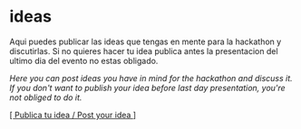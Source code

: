 # ideas

Aqui puedes publicar las ideas que tengas en mente para la hackathon y discutirlas. Si no quieres hacer tu idea publica antes la presentacion del ultimo dia del evento no estas obligado.

_Here you can post ideas you have in mind for the hackathon and discuss it. If you don't want to publish your idea before last day presentation, you're not obliged to do it._

[[ Publica tu idea / Post your idea ]](https://github.com/HackSantiago/ideas/issues/new)
